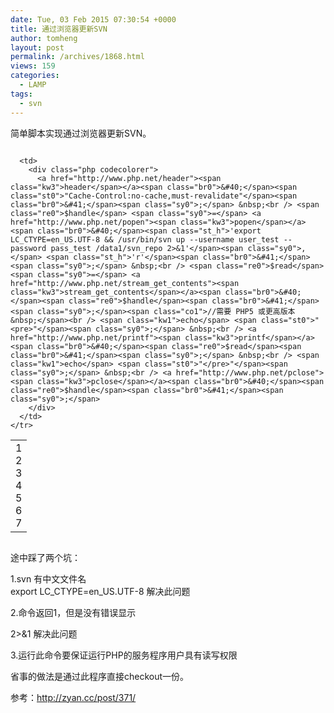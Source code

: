 ```yaml
---
date: Tue, 03 Feb 2015 07:30:54 +0000
title: 通过浏览器更新SVN
author: tomheng
layout: post
permalink: /archives/1868.html
views: 159
categories:
  - LAMP
tags:
  - svn
---
```

简单脚本实现通过浏览器更新SVN。

<div class="codecolorer-container php blackboard" style="overflow:auto;white-space:nowrap;">
  <table cellspacing="0" cellpadding="0">
    <tr>
      <td class="line-numbers">
        <div>
          1<br />2<br />3<br />4<br />5<br />6<br />7<br />
        </div>
      </td>
      
      <td>
        <div class="php codecolorer">
          <a href="http://www.php.net/header"><span class="kw3">header</span></a><span class="br0">&#40;</span><span class="st0">"Cache-Control:no-cache,must-revalidate"</span><span class="br0">&#41;</span><span class="sy0">;</span> &nbsp;<br /> <span class="re0">$handle</span> <span class="sy0">=</span> <a href="http://www.php.net/popen"><span class="kw3">popen</span></a><span class="br0">&#40;</span><span class="st_h">'export LC_CTYPE=en_US.UTF-8 && /usr/bin/svn up --username user_test --password pass_test /data1/svn_repo 2>&1'</span><span class="sy0">,</span> <span class="st_h">'r'</span><span class="br0">&#41;</span><span class="sy0">;</span> &nbsp;<br /> <span class="re0">$read</span> <span class="sy0">=</span> <a href="http://www.php.net/stream_get_contents"><span class="kw3">stream_get_contents</span></a><span class="br0">&#40;</span><span class="re0">$handle</span><span class="br0">&#41;</span><span class="sy0">;</span><span class="co1">//需要 PHP5 或更高版本 &nbsp;</span><br /> <span class="kw1">echo</span> <span class="st0">"<pre>"</span><span class="sy0">;</span> &nbsp;<br /> <a href="http://www.php.net/printf"><span class="kw3">printf</span></a><span class="br0">&#40;</span><span class="re0">$read</span><span class="br0">&#41;</span><span class="sy0">;</span> &nbsp;<br /> <span class="kw1">echo</span> <span class="st0">"</pre>"</span><span class="sy0">;</span> &nbsp;<br /> <a href="http://www.php.net/pclose"><span class="kw3">pclose</span></a><span class="br0">&#40;</span><span class="re0">$handle</span><span class="br0">&#41;</span><span class="sy0">;</span>
        </div>
      </td>
    </tr>
  </table>
</div>

途中踩了两个坑：

1.svn 有中文文件名  
export LC\_CTYPE=en\_US.UTF-8 解决此问题

2.命令返回1，但是没有错误显示

2>&1 解决此问题

3.运行此命令要保证运行PHP的服务程序用户具有读写权限

省事的做法是通过此程序直接checkout一份。

参考：<http://zyan.cc/post/371/>
